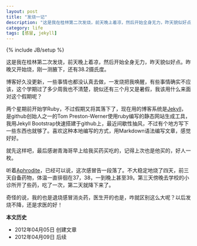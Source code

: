 ```yaml
---
layout: post
title: "发烧一记"
description: "这是我在桂林第二次发烧，前天晚上着凉，然后开始全身无力，昨天貌似好点。昨晚又开始烧，刚一测腋下，还有38.2摄氏度。"
category: life
tags: [感冒, jekyll]
---
```

{% include JB/setup %}

这是我在桂林第二次发烧，前天晚上着凉，然后开始全身无力，昨天貌似好点。昨晚又开始烧，刚一测腋下，还有38.2摄氏度。

博客好久没更新，一些事情也都没认真去做，一发烧把我唤醒，有些事情确实不应该，这个学期过了多少周我也不清楚，貌似还有三个月又是暑假，我该用什么来面对这个假期呢？

两个星期前开始学Ruby，不过假期又将其落下了，现在用的博客系统是[Jekyll](https://github.com/mojombo/jekyll/wiki)，是github创始人之一的Tom Preston-Werner使用ruby编写的静态网站生成工具，我用Jekyll Bootstrap快速搭建于github上，最近间歇性抽风，不过有个地方写下一些东西也就够了。喜欢这种本地编写的方式，用Markdown语法编写文章，感觉好好。

就先这样吧，最后感谢青海哥早上给我买药买吃的，记得上次也是他买的，好人一枚。

听着[Aphrodite](http://www.xiami.com/song/369231)，已经可以说，这次感冒告一段落了。不大稳定地烧了四天，前三天自备药物，体温一直徘徊在37，38，一到晚上甚至39。第三天傍晚去学校的小诊所开了些药，吃了一次，第二天就降下来了。

奇怪的说，我的也是退烧感冒消炎药，医生开的也是，咋就区别这么大呢？以后发烧不降，还是求医的好！

**本文历史**

* 2012年04月05日 创建文章
* 2012年04月09日 后续
